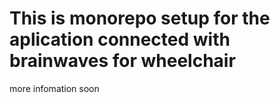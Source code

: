 # This is monorepo setup for the aplication connected with brainwaves for wheelchair

more infomation soon
